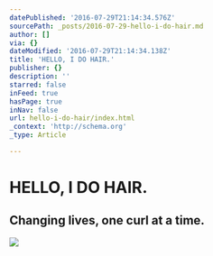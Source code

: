 ```yaml
---
datePublished: '2016-07-29T21:14:34.576Z'
sourcePath: _posts/2016-07-29-hello-i-do-hair.md
author: []
via: {}
dateModified: '2016-07-29T21:14:34.138Z'
title: 'HELLO, I DO HAIR.'
publisher: {}
description: ''
starred: false
inFeed: true
hasPage: true
inNav: false
url: hello-i-do-hair/index.html
_context: 'http://schema.org'
_type: Article

---
```

# HELLO, I DO HAIR.

## Changing lives, one curl at a time.
![](https://the-grid-user-content.s3-us-west-2.amazonaws.com/bb055897-ef3f-403f-9cc0-8691d8801383.gif)